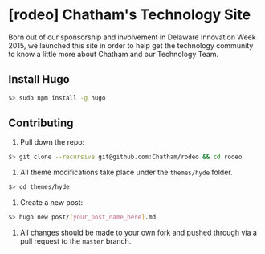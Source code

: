 # [rodeo] Chatham's Technology Site

Born out of our sponsorship and involvement in Delaware Innovation Week 2015,
we launched this site in order to help get the technology community to know a
little more about Chatham and our Technology Team.

## Install Hugo

```bash
$> sudo npm install -g hugo
```

## Contributing

1. Pull down the repo:

  ```bash
  $> git clone --recursive git@github.com:Chatham/rodeo && cd rodeo
  ```

1. All theme modifications take place under the `themes/hyde` folder.

  ```bash
  $> cd themes/hyde
  ```

1. Create a new post:

  ```bash
  $> hugo new post/[your_post_name_here].md
  ```

1. All changes should be made to your own fork and pushed through via a pull
   request to the `master` branch.

